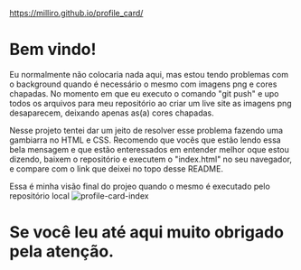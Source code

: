 https://milliro.github.io/profile_card/

# Bem vindo!

Eu normalmente não colocaria nada aqui, mas estou tendo problemas com o background quando é necessário o mesmo com imagens png e cores chapadas. 
No momento em que eu executo o comando "git push" e upo todos os arquivos para meu repositório ao criar um live site as imagens png desaparecem, 
deixando apenas as(a) cores chapadas.

Nesse projeto tentei dar um jeito de resolver esse problema fazendo uma gambiarra no HTML e CSS. Recomendo que vocês que estão lendo essa bela 
mensagem e que estão enteressados em entender melhor oque estou dizendo, baixem o repositório e executem o "index.html" no seu navegador, 
e compare com o link que deixei no topo desse README.

Essa é minha visão final do projeo quando o mesmo é executado pelo repositório local
![profile-card-index](https://user-images.githubusercontent.com/88868473/135974362-54332775-23d0-414c-8fcc-b52dfbcc4329.png)


# Se você leu até aqui muito obrigado pela atenção.





